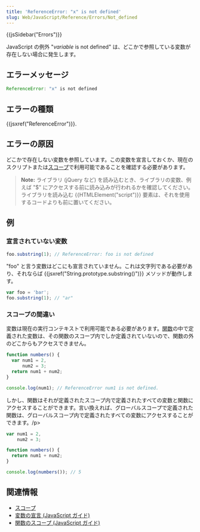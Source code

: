 ```yaml
---
title: 'ReferenceError: "x" is not defined'
slug: Web/JavaScript/Reference/Errors/Not_defined
---
```


{{jsSidebar("Errors")}}

JavaScript の例外 "_variable_ is not defined" は、どこかで参照している変数が存在しない場合に発生します。

## エラーメッセージ

```js
ReferenceError: "x" is not defined
```

## エラーの種類

{{jsxref("ReferenceError")}}.

## エラーの原因

どこかで存在しない変数を参照しています。この変数を宣言しておくか、現在のスクリプトまたは[スコープ](/ja/docs/Glossary/Scope)で利用可能であることを確認する必要があります。

> **Note:** ライブラリ (jQuery など) を読み込むとき、ライブラリの変数、例えば "$" にアクセスする前に読み込みが行われるかを確認してください。ライブラリを読み込む {{HTMLElement("script")}} 要素は、それを使用するコードよりも前に置いてください。

## 例

### 宣言されていない変数

```js example-bad
foo.substring(1); // ReferenceError: foo is not defined
```

"foo" と言う変数はどこにも宣言されていません。これは文字列である必要があり、それならば {{jsxref("String.prototype.substring()")}} メソッドが動作します。

```js example-good
var foo = 'bar';
foo.substring(1); // "ar"
```

### スコープの間違い

変数は現在の実行コンテキストで利用可能である必要があります。[関数](/ja/docs/Web/JavaScript/Reference/Functions)の中で定義された変数は、その関数のスコープ内でしか定義されていないので、関数の外のどこからもアクセスできません。

```js example-bad
function numbers() {
  var num1 = 2,
      num2 = 3;
  return num1 + num2;
}

console.log(num1); // ReferenceError num1 is not defined.
```

しかし、関数はそれが定義されたスコープ内で定義されたすべての変数と関数にアクセスすることができます。言い換えれば、グローバルスコープで定義された関数は、グローバルスコープ内で定義されたすべての変数にアクセスすることができます。/p>

```js example-good
var num1 = 2,
    num2 = 3;

function numbers() {
  return num1 + num2;
}

console.log(numbers()); // 5
```

## 関連情報

- [スコープ](/ja/docs/Glossary/Scope)
- [変数の宣言 (JavaScript ガイド)](/ja/docs/Web/JavaScript/Guide/Grammar_and_types#declaring_variables)
- [関数のスコープ (JavaScript ガイド)](/ja/docs/Web/JavaScript/Guide/Functions#function_scope/en-us/docs/)
